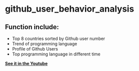 # github_user_behavior_analysis

## Function include:

- Top 8 countries sorted by Github user number
- Trend of programming language
- Profile of Github Users
- Top programming language in different time

[**See it in the Youtube**](https://www.youtube.com/watch?v=Ug0Yhak1uQs)
